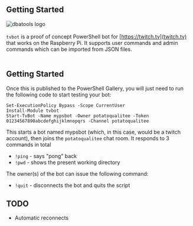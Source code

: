 
## Getting Started

<img align="left" src=https://user-images.githubusercontent.com/8278033/95674723-6c0fef80-0bb2-11eb-8156-fbb026255c94.png alt="dbatools logo">  <br/></br>`tvbot` is a proof of concept PowerShell bot for [https://twitch.tv](twitch.tv) that works on the Raspberry Pi. It supports user commands and admin commands which can be imported from JSON files.
<br/></br>
## Getting Started

Once this is published to the PowerShell Gallery, you will just need to run the following code to start testing your bot:
```
Set-ExecutionPolicy Bypass -Scope CurrentUser
Install-Module tvbot
Start-TvBot -Name mypsbot -Owner potatoqualitee -Token 01234567890abcdefghijklmnopqrs -Channel potatoqualitee
```

This starts a bot named mypsbot (which, in this case, would be a twitch account), then joins the `potatoqualitee` chat room. It responds to 3 commands in total

* `!ping` - says "pong" back
* `!pwd` - shows the present working directory

The owner(s) of the bot can issue the following command:

* `!quit` - disconnects the bot and quits the script


## TODO

- Automatic reconnects
